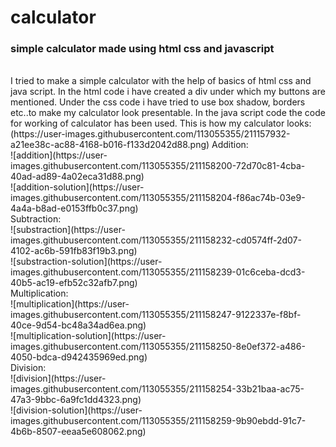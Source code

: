 # calculator
<h3>simple calculator made using html css and javascript</h3><br>
I tried to make a simple calculator with the help of basics of html css and java script.
In the html code i have created a div under which my buttons are mentioned.
Under the css code i have tried to use box shadow, borders etc..to make my calculator look presentable.
In the java script code the code for working of calculator has been used.
This is how my calculator looks:
(https://user-images.githubusercontent.com/113055355/211157932-a21ee38c-ac88-4168-b016-f133d2042d88.png)
Addition:<br>
![addition](https://user-images.githubusercontent.com/113055355/211158200-72d70c81-4cba-40ad-ad89-4a02eca31d88.png)<br>
![addition-solution](https://user-images.githubusercontent.com/113055355/211158204-f86ac74b-03e9-4a4a-b8ad-e0153ffb0c37.png)<br>
Subtraction:<br>
![substraction](https://user-images.githubusercontent.com/113055355/211158232-cd0574ff-2d07-4102-ac6b-591fb83f19b3.png)<br>
![substraction-solution](https://user-images.githubusercontent.com/113055355/211158239-01c6ceba-dcd3-40b5-ac19-efb52c32afb7.png)<br>
Multiplication: <br>
![multiplication](https://user-images.githubusercontent.com/113055355/211158247-9122337e-f8bf-40ce-9d54-bc48a34ad6ea.png)<br>
![multiplication-solution](https://user-images.githubusercontent.com/113055355/211158250-8e0ef372-a486-4050-bdca-d942435969ed.png)<br>
Division: <br>
![division](https://user-images.githubusercontent.com/113055355/211158254-33b21baa-ac75-47a3-9bbc-6a9fc1dd4323.png)<br>
![division-solution](https://user-images.githubusercontent.com/113055355/211158259-9b90ebdd-91c7-4b6b-8507-eeaa5e608062.png)<br>

